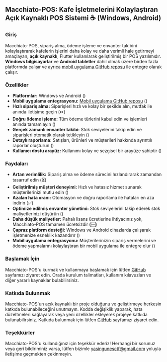 ## Macchiato-POS: Kafe İşletmelerini Kolaylaştıran Açık Kaynaklı POS Sistemi  ☕️ (Windows, Android)

### Giriş

Macchiato-POS, sipariş alma, ödeme işleme ve envanter takibini kolaylaştırarak kafelerin işlerini daha kolay ve daha verimli hale getirmeyi amaçlayan, **açık kaynaklı**, Flutter kullanılarak geliştirilmiş bir POS yazılımıdır. **Windows bilgisayarlar** ve **Android tabletler** dahil olmak üzere birden fazla platformda çalışır ve ayrıca [mobil uygulama GitHub reposu](https://github.com/Yasin4261/Macchiato-Mobile) ile entegre olarak çalışır. 

### Özellikler  

* **Platformlar:** Windows ve Android () 
* **Mobil uygulama entegrasyonu:** [Mobil uygulama GitHub reposu](https://github.com/Yasin4261/Macchiato-Mobile) ()
* **Hızlı sipariş alma:** Siparişleri hızlı ve kolay bir şekilde alın, mutfak ile anında iletişime geçin (⏩)
* **Doğru ödeme işleme:** Tüm ödeme türlerini kabul edin ve işlemleri anında tamamlayın ()
* **Gerçek zamanlı envanter takibi:** Stok seviyelerini takip edin ve siparişleri otomatik olarak tetikleyin ()
* **Detaylı raporlama:** Satışları, ürünleri ve müşterileri hakkında ayrıntılı raporlar oluşturun ()
* **Kullanıcı dostu arayüz:** Kullanımı kolay ve sezgisel bir arayüze sahiptir ()

### Faydaları  

* **Artan verimlilik:** Sipariş alma ve ödeme sürecini hızlandırarak zamandan tasarruf edin (⏳)
* **Geliştirilmiş müşteri deneyimi:** Hızlı ve hatasız hizmet sunarak müşterilerinizi mutlu edin ()
* **Azalan hata oranı:** Otomasyon ve doğru raporlama ile hataları en aza indirin (✅)
* **Optimize edilmiş envanter yönetimi:** Stok seviyelerini takip ederek stok maliyetlerinizi düşürün ()
* **Daha düşük maliyetler:** Pahalı lisans ücretlerine ihtiyacınız yok, Macchiato-POS tamamen ücretsizdir (🆓)
* **Çapraz platform desteği:** Windows ve Android cihazlarda çalışarak işletmenize esneklik kazandırır ()
* **Mobil uygulama entegrasyonu:** Müşterilerinizin sipariş vermelerini ve ödeme yapmalarını kolaylaştıran bir mobil uygulama ile entegre olur ()

### Başlamak İçin

Macchiato-POS'u kurmak ve kullanmaya başlamak için lütfen [GitHub](https://github.com/Yasin4261/Macchiato-POS) sayfamızı ziyaret edin. Orada kurulum talimatları, kullanım kılavuzları ve diğer yararlı kaynaklar bulabilirsiniz.

### Katkıda Bulunmak

Macchiato-POS'un açık kaynaklı bir proje olduğunu ve geliştirmeye herkesin katkıda bulunabileceğini unutmayın. Kodda değişiklik yaparak, hata düzeltmeleri sağlayarak veya yeni özellikler ekleyerek projeye katkıda bulunabilirsiniz. Katkıda bulunmak için lütfen [GitHub](https://github.com/Yasin4261/Macchiato-POS) sayfamızı ziyaret edin.

### Teşekkürler

Macchiato-POS'u kullandığınız için teşekkür ederiz! Herhangi bir sorunuz veya geri bildiriminiz varsa, lütfen bizimle  yasingunesctf@gmail.com yoluyla iletişime geçmekten çekinmeyin.
